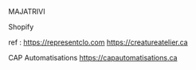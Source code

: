 MAJATRIVI

Shopify




ref :
https://representclo.com
https://creatureatelier.ca

CAP Automatisations
https://capautomatisations.ca